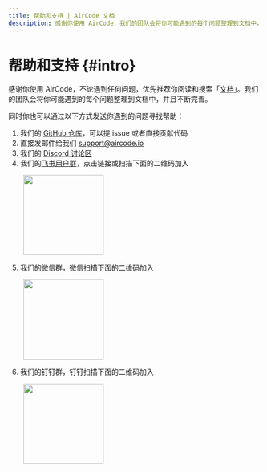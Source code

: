 ```yaml
---
title: 帮助和支持 | AirCode 文档
description: 感谢你使用 AirCode，我们的团队会将你可能遇到的每个问题整理到文档中，并且不断完善。
---
```


# 帮助和支持 {#intro}

感谢你使用 AirCode，不论遇到任何问题，优先推荐你阅读和搜索「[文档](https://docs.aircode.io)」。我们的团队会将你可能遇到的每个问题整理到文档中，并且不断完善。

同时你也可以通过以下方式发送你遇到的问题寻找帮助：

1. 我们的 [GitHub 仓库](https://github.com/aircodelabs/aircode)，可以提 issue 或者直接贡献代码
2. 直接发邮件给我们 support@aircode.io
3. 我们的 [Discord 讨论区](https://discord.com/invite/XrMVdYdEuY)
4. 我们的[飞书用户群](https://applink.feishu.cn/client/chat/chatter/add_by_link?link_token=988pd70a-e66a-49bd-9eac-09acba329491)，点击链接或扫描下面的二维码加入

<img src="/_images/help/feishu2.png" width="160px" style="margin-left:30px;"/>

5. 我们的微信群，微信扫描下面的二维码加入

<img src="/_images/help/weixin.png" width="160px" style="margin-left:30px;"/>

6. 我们的钉钉群，钉钉扫描下面的二维码加入

<img src="/_images/help/dingding.png" width="160px" style="margin-left:30px;"/>

